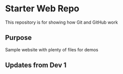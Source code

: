 # Starter Web Repo

This repository is for showing how Git and GitHub work

## Purpose

Sample website with plenty of files for demos

## Updates from Dev 1
